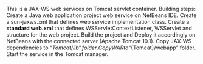 This is a JAX-WS web services on Tomcat servlet container.
Building steps:
Create a Java web application project web service on NetBeans IDE.
Create a sun-jaxws.xml that defines web service implementation class.
Create a **standard web.xml** that defines WSServletContextListener, WSServlet and structure for the web project.
Build the project and Deploy it accordingly on NetBeans with the connected server (Apache Tomcat 10.1).
Copy JAX-WS dependencies to “${Tomcat}/lib” folder.
Copy WAR to “${Tomcat}/webapp” folder.
Start the service in the Tomcat manager.
